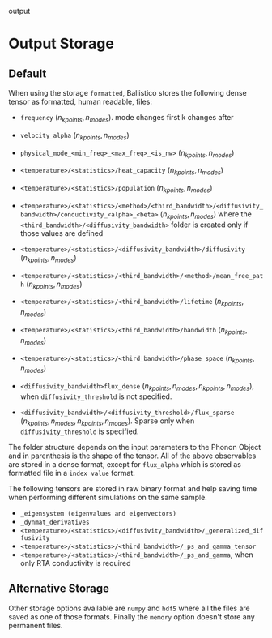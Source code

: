 output

# Output Storage

## Default
When using the storage `formatted`, Ballistico stores the following dense tensor as formatted, human readable, files:
- `frequency` $(n_{kpoints}, n_{modes})$. mode changes first k changes after
- `velocity_alpha` $(n_{kpoints}, n_{modes})$
- `physical_mode_<min_freq>_<max_freq>_<is_nw>` $(n_{kpoints}, n_{modes})$

- `<temperature>/<statistics>/heat_capacity` $(n_{kpoints}, n_{modes})$
- `<temperature>/<statistics>/population` $(n_{kpoints}, n_{modes})$

- `<temperature>/<statistics>/<method>/<third_bandwidth>/<diffusivity_bandwidth>/conductivity_<alpha>_<beta>` $(n_{kpoints}, n_{modes})$ where the `<third_bandwidth>/<diffusivity_bandwidth>` folder is created only if those values are defined
- `<temperature>/<statistics>/<diffusivity_bandwidth>/diffusivity` $(n_{kpoints}, n_{modes})$
- `<temperature>/<statistics>/<third_bandwidth>/<method>/mean_free_path` $(n_{kpoints}, n_{modes})$
- `<temperature>/<statistics>/<third_bandwidth>/lifetime` $(n_{kpoints}, n_{modes})$
- `<temperature>/<statistics>/<third_bandwidth>/bandwidth` $(n_{kpoints}, n_{modes})$
- `<temperature>/<statistics>/<third_bandwidth>/phase_space` $(n_{kpoints}, n_{modes})$
- `<diffusivity_bandwidth>flux_dense` $(n_{kpoints}, n_{modes}, n_{kpoints}, n_{modes})$, when `diffusivity_threshold` is not specified.
- `<diffusivity_bandwidth>/<diffusivity_threshold>/flux_sparse` $(n_{kpoints}, n_{modes}, n_{kpoints}, n_{modes})$. Sparse only when  `diffusivity_threshold` is specified.


The folder structure depends on the input parameters to the Phonon Object
and in parenthesis is the shape of the tensor. All of the above observables are stored in a dense format, 
except for `flux_alpha` which is stored as formatted file in a `index value` format.

The following tensors are stored in raw binary format and help saving time when performing different simulations on the same sample.
- `_eigensystem (eigenvalues and eigenvectors)`
- `_dynmat_derivatives`
- `<temperature>/<statistics>/<diffusivity_bandwidth>/_generalized_diffusivity` 
- `<temperature>/<statistics>/<third_bandwidth>/_ps_and_gamma_tensor`
- `<temperature>/<statistics>/<third_bandwidth>/_ps_and_gamma`, when only RTA conductivity is required

## Alternative Storage
Other storage options available are `numpy` and `hdf5` where all the files are saved as one of those formats.
Finally the `memory` option doesn't store any permanent files.

